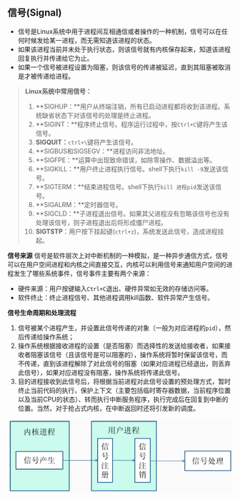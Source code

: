 ## 信号(Signal)

- 信号是Linux系统中用于进程间互相通信或者操作的一种机制，信号可以在任何时候发给某一进程，而无需知道该进程的状态。
- 如果该进程当前并未处于执行状态，则该信号就有内核保存起来，知道该进程回复执行并传递给它为止。
- 如果一个信号被进程设置为阻塞，则该信号的传递被延迟，直到其阻塞被取消是才被传递给进程。

> **Linux系统中常用信号：**
>
>   1. **SIGHUP：**用户从终端注销，所有已启动进程都将收到该进程。系统缺省状态下对该信号的处理是终止进程。
>   2. **SIGINT：**程序终止信号。程序运行过程中，按`Ctrl+C`键将产生该信号。
>   3. **SIGQUIT：**`ctrl+\`键将产生该信号。
>   4. **SIGBUS和SIGSEGV：**进程访问非法地址。
>   5. **SIGFPE：**运算中出现致命错误，如除零操作、数据溢出等。
>   6. **SIGKILL：**用户终止进程执行信号。shell下执行`kill -9`发送该信号。
>   7. **SIGTERM：**结束进程信号。shell下执行`kill 进程pid`发送该信号。
>   8. **SIGALRM：**定时器信号。
>   9. **SIGCLD：**子进程退出信号。如果其父进程没有忽略该信号也没有处理该信号，则子进程退出后将形成僵尸进程。
>   10. **SIGTSTP**：用户按下挂起键(`ctrl+z`)，系统发送此信号，造成进程挂起。

**信号来源**
信号是软件层次上对中断机制的一种模拟，是一种异步通信方式，信号可以在用户空间进程和内核之间直接交互，内核可以利用信号来通知用户空间的进程发生了哪些系统事件，信号事件主要有两个来源：

- 硬件来源：用户按键输入`Ctrl+C`退出、硬件异常如无效的存储访问等。
- 软件终止：终止进程信号、其他进程调用kill函数、软件异常产生信号。

**信号生命周期和处理流程**

  1. 信号被某个进程产生，并设置此信号传递的对象（一般为对应进程的`pid`），然后传递给操作系统；
  2. 操作系统根据接收进程的设置（是否阻塞）而选择性的发送给接收者，如果接收者阻塞该信号（且该信号是可以阻塞的），操作系统将暂时保留该信号，而不传递，直到该进程解除了对此信号的阻塞（如果对应进程已经退出，则丢弃此信号），如果对应进程没有阻塞，操作系统将传递此信号。
  3. 目的进程接收到此信号后，将根据当前进程对此信号设置的预处理方式，暂时终止当前代码的执行，保护上下文（主要包括临时寄存器数据，当前程序位置以及当前CPU的状态）、转而执行中断服务程序，执行完成后在回复到中断的位置。当然，对于抢占式内核，在中断返回时还将引发新的调度。

![image-20210311135041231](assets/image-20210311135041231.png)